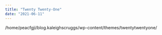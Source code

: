 ```yaml
---
title: "Twenty Twenty-One"
date: "2021-06-11"
---
```


/home/peacfgji/blog.kaleighscruggs/wp-content/themes/twentytwentyone/
